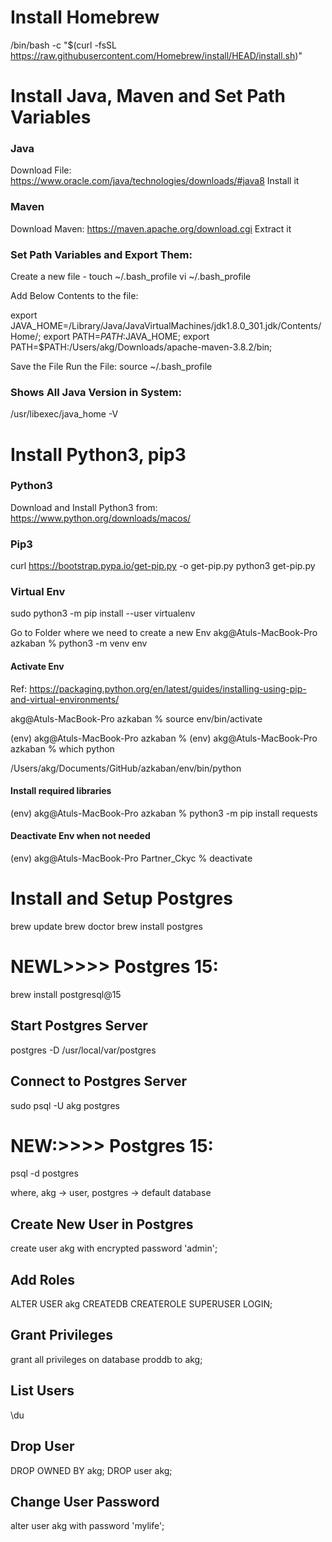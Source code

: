 # Install Homebrew
/bin/bash -c "$(curl -fsSL https://raw.githubusercontent.com/Homebrew/install/HEAD/install.sh)"

# Install Java, Maven and Set Path Variables

### Java
Download File: https://www.oracle.com/java/technologies/downloads/#java8
Install it

### Maven
Download Maven: https://maven.apache.org/download.cgi
Extract it

### Set Path Variables and Export Them:

Create a new file - touch ~/.bash_profile
                    vi ~/.bash_profile
                    
Add Below Contents to the file:        

export JAVA_HOME=/Library/Java/JavaVirtualMachines/jdk1.8.0_301.jdk/Contents/Home/;
export PATH=$PATH:$JAVA_HOME;
export PATH=$PATH:/Users/akg/Downloads/apache-maven-3.8.2/bin;

Save the File
Run the File: source ~/.bash_profile

### Shows All Java Version in System:

/usr/libexec/java_home -V

# Install Python3, pip3

### Python3

Download and Install Python3 from: https://www.python.org/downloads/macos/

### Pip3
curl https://bootstrap.pypa.io/get-pip.py -o get-pip.py
python3 get-pip.py

### Virtual Env
sudo python3 -m pip install --user virtualenv

Go to Folder where we need to create a new Env
akg@Atuls-MacBook-Pro azkaban % python3 -m venv env

#### Activate Env
Ref: https://packaging.python.org/en/latest/guides/installing-using-pip-and-virtual-environments/

akg@Atuls-MacBook-Pro azkaban % source env/bin/activate

(env) akg@Atuls-MacBook-Pro azkaban %
(env) akg@Atuls-MacBook-Pro azkaban % which python

/Users/akg/Documents/GitHub/azkaban/env/bin/python

#### Install required libraries
(env) akg@Atuls-MacBook-Pro azkaban % python3 -m pip install requests

#### Deactivate Env when not needed
(env) akg@Atuls-MacBook-Pro Partner_Ckyc % deactivate


# Install and Setup Postgres
brew update
brew doctor
brew install postgres
# NEWL>>>> Postgres 15:
brew install postgresql@15

## Start Postgres Server
postgres -D /usr/local/var/postgres

## Connect to Postgres Server
sudo psql -U akg postgres
# NEW:>>>> Postgres 15: 
psql -d postgres

where, akg -> user,
postgres -> default database

## Create New User in Postgres
create user akg with encrypted password 'admin';

## Add Roles
ALTER USER akg CREATEDB CREATEROLE SUPERUSER LOGIN;

## Grant Privileges
grant all privileges on database proddb to akg;

## List Users
\du

## Drop User
DROP OWNED BY akg;
DROP user akg;

## Change User Password
alter user akg with password 'mylife';
